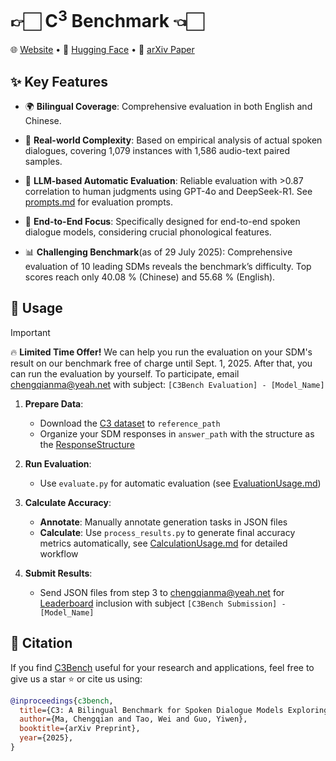 # 👉🏻 C<sup>3</sup> Benchmark 👈🏻

🌐 <a href="https://step-out.github.io/C3-web" target="_blank">Website</a>  •  🤗 <a href="https://huggingface.co/datasets/ChengqianMa/C3" target="_blank">Hugging Face</a>  •  📃 <a href="http://arxiv.org/abs/" target="_blank">arXiv Paper</a> 

## ✨ Key Features

* 🌍 **Bilingual Coverage**: Comprehensive evaluation in both English and Chinese.

* 🎯 **Real-world Complexity**: Based on empirical analysis of actual spoken dialogues, covering 1,079 instances with 1,586 audio-text paired samples.

* 💪 **LLM-based Automatic Evaluation**: Reliable evaluation with >0.87 correlation to human judgments using GPT-4o and DeepSeek-R1. See [prompts.md](prompts.md) for evaluation prompts.
* 🎵 **End-to-End Focus**: Specifically designed for end-to-end spoken dialogue models, considering crucial phonological features.

* 📊 **Challenging Benchmark**(as of 29 July 2025): Comprehensive evaluation of 10 leading SDMs reveals the benchmark’s difficulty. Top scores reach only 40.08 % (Chinese) and 55.68 % (English).

## 🚀 Usage

> [!Important]
> 🔥 **Limited Time Offer!** We can help you run the evaluation on your SDM's result on our benchmark free of charge until Sept. 1, 2025. After that, you can run the evaluation by yourself. To participate, email chengqianma@yeah.net with subject: `[C3Bench Evaluation] - [Model_Name]`

1. **Prepare Data**: 
   - Download the [C3 dataset](https://huggingface.co/datasets/ChengqianMa/C3) to `reference_path`
   - Organize your SDM responses in `answer_path` with the structure as the [ResponseStructure](ResponseStructure.md)

2. **Run Evaluation**:
   - Use `evaluate.py` for automatic evaluation (see [EvaluationUsage.md](EvaluationUsage.md))

3. **Calculate Accuracy**:
   - **Annotate**: Manually annotate generation tasks in JSON files
   - **Calculate**: Use `process_results.py` to generate final accuracy metrics automatically, see [CalculationUsage.md](CalculationUsage.md) for detailed workflow

4. **Submit Results**:
   - Send JSON files from step 3 to chengqianma@yeah.net for [Leaderboard](https://step-out.github.io/C3-web) inclusion with subject `[C3Bench Submission] - [Model_Name]`

## 📖 Citation

If you find [C3Bench](https://github.com/step-out/C3Bench) useful for your research and applications, feel free to give us a star ⭐ or cite us using:

```bibtex
@inproceedings{c3bench,
  title={C3: A Bilingual Benchmark for Spoken Dialogue Models Exploring Challenges in Complex Conversations},
  author={Ma, Chengqian and Tao, Wei and Guo, Yiwen},
  booktitle={arXiv Preprint},
  year={2025},
}
```
